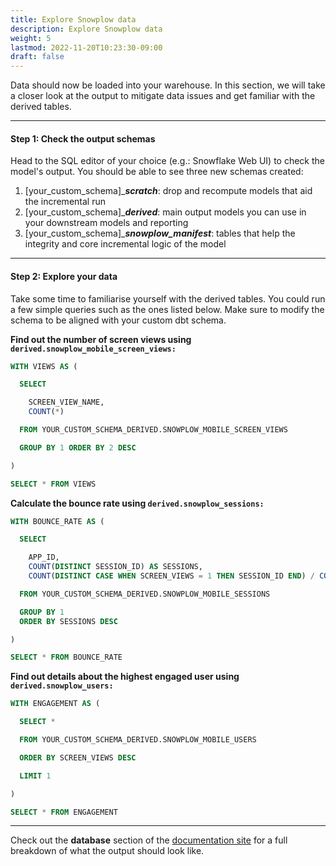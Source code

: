 ```yaml
---
title: Explore Snowplow data
description: Explore Snowplow data
weight: 5
lastmod: 2022-11-20T10:23:30-09:00
draft: false
---
```




Data should now be loaded into your warehouse. In this section, we will take a closer look at the output to mitigate data issues and get familiar with the derived tables.

***

#### **Step 1:** Check the output schemas

Head to the SQL editor of your choice (e.g.: Snowflake Web UI) to check the model's output. You should be able to see three new schemas created:

1. [your_custom_schema]_***scratch***: drop and recompute models that aid the incremental run
2. [your_custom_schema]_***derived***: main output models you can use in your downstream models and reporting
3. [your_custom_schema]_***snowplow_manifest***: tables that help the integrity and core incremental logic of the model

***

#### **Step 2:** Explore your data

Take some time to familiarise yourself with the derived tables. You could run a few simple queries such as the ones listed below. Make sure to modify the schema to be aligned with your custom dbt schema.

**Find out the number of screen views using `derived.snowplow_mobile_screen_views:`**

```sql
WITH VIEWS AS (

  SELECT

    SCREEN_VIEW_NAME,
    COUNT(*)

  FROM YOUR_CUSTOM_SCHEMA_DERIVED.SNOWPLOW_MOBILE_SCREEN_VIEWS

  GROUP BY 1 ORDER BY 2 DESC

)

SELECT * FROM VIEWS
```

**Calculate the bounce rate using `derived.snowplow_sessions:`**

```sql
WITH BOUNCE_RATE AS (

  SELECT

    APP_ID,
    COUNT(DISTINCT SESSION_ID) AS SESSIONS,
    COUNT(DISTINCT CASE WHEN SCREEN_VIEWS = 1 THEN SESSION_ID END) / COUNT(DISTINCT SESSION_ID) AS BOUNCE_RATE

  FROM YOUR_CUSTOM_SCHEMA_DERIVED.SNOWPLOW_MOBILE_SESSIONS

  GROUP BY 1
  ORDER BY SESSIONS DESC

)

SELECT * FROM BOUNCE_RATE
```

**Find out details about the highest engaged user using `derived.snowplow_users:`**

```sql
WITH ENGAGEMENT AS (

  SELECT *

  FROM YOUR_CUSTOM_SCHEMA_DERIVED.SNOWPLOW_MOBILE_USERS

  ORDER BY SCREEN_VIEWS DESC

  LIMIT 1

)

SELECT * FROM ENGAGEMENT
```

***

Check out the **database** section of the [documentation site](https://snowplow.github.io/dbt-snowplow-mobile/#!/overview/snowplow_mobile) for a full breakdown of what the output should look like.
